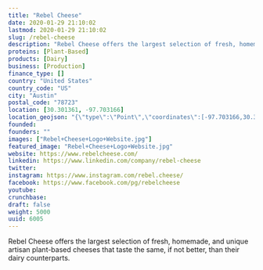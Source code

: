 ```yaml
---
title: "Rebel Cheese"
date: 2020-01-29 21:10:02
lastmod: 2020-01-29 21:10:02
slug: /rebel-cheese
description: "Rebel Cheese offers the largest selection of fresh, homemade, and unique artisan plant-based cheeses that taste the same, if not better, than their dairy counterparts."
proteins: [Plant-Based]
products: [Dairy]
business: [Production]
finance_type: []
country: "United States"
country_code: "US"
city: "Austin"
postal_code: "78723"
location: [30.301361, -97.703166]
location_geojson: "{\"type\":\"Point\",\"coordinates\":[-97.703166,30.301361]}"
founded: 
founders: ""
images: ["Rebel+Cheese+Logo+Website.jpg"]
featured_image: "Rebel+Cheese+Logo+Website.jpg"
website: https://www.rebelcheese.com/
linkedin: https://www.linkedin.com/company/rebel-cheese
twitter: 
instagram: https://www.instagram.com/rebel.cheese/
facebook: https://www.facebook.com/pg/rebelcheese
youtube: 
crunchbase: 
draft: false
weight: 5000
uuid: 6005
---
```

Rebel Cheese offers the largest selection of fresh, homemade, and unique artisan plant-based cheeses that taste the same, if not better, than their dairy counterparts.
